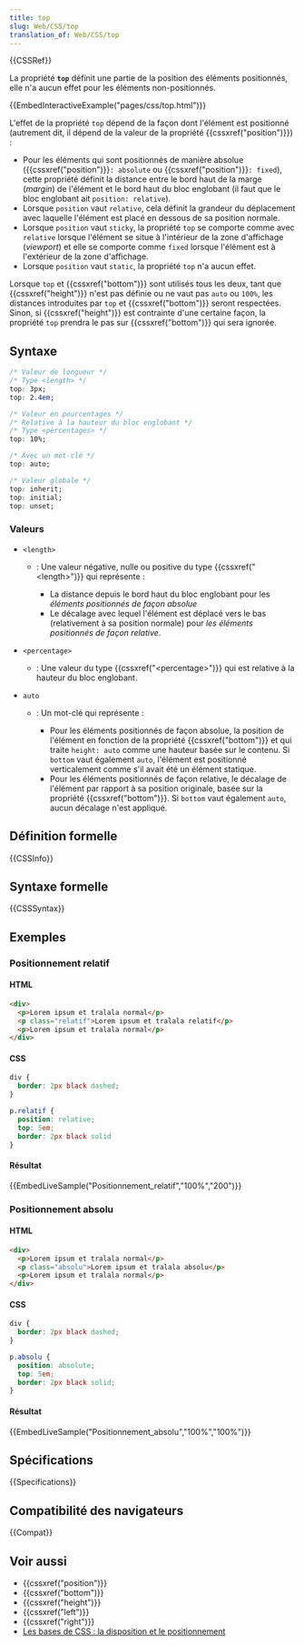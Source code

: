 ```yaml
---
title: top
slug: Web/CSS/top
translation_of: Web/CSS/top
---
```


{{CSSRef}}

La propriété **`top`** définit une partie de la position des éléments positionnés, elle n'a aucun effet pour les éléments non-positionnés.

{{EmbedInteractiveExample("pages/css/top.html")}}

L'effet de la propriété `top` dépend de la façon dont l'élément est positionné (autrement dit, il dépend de la valeur de la propriété {{cssxref("position")}}) :

- Pour les éléments qui sont positionnés de manière absolue ({{cssxref("position")}}`: absolute` ou {{cssxref("position")}}`: fixed`), cette propriété définit la distance entre le bord haut de la marge (_margin_) de l'élément et le bord haut du bloc englobant (il faut que le bloc englobant ait `position: relative`).
- Lorsque `position` vaut `relative`, cela définit la grandeur du déplacement avec laquelle l'élément est placé en dessous de sa position normale.
- Lorsque `position` vaut `sticky`, la propriété `top` se comporte comme avec `relative` lorsque l'élément se situe à l'intérieur de la zone d'affichage (_viewport_) et elle se comporte comme `fixed` lorsque l'élément est à l'extérieur de la zone d'affichage.
- Lorsque `position` vaut `static`, la propriété `top` n'a aucun effet.

Lorsque `top` et {{cssxref("bottom")}} sont utilisés tous les deux, tant que {{cssxref("height")}} n'est pas définie ou ne vaut pas `auto` ou `100%`, les distances introduites par `top` et {{cssxref("bottom")}} seront respectées. Sinon, si {{cssxref("height")}} est contrainte d'une certaine façon, la propriété `top` prendra le pas sur {{cssxref("bottom")}} qui sera ignorée.

## Syntaxe

```css
/* Valeur de longueur */
/* Type <length> */
top: 3px;
top: 2.4em;

/* Valeur en pourcentages */
/* Relative à la hauteur du bloc englobant */
/* Type <percentages> */
top: 10%;

/* Avec un mot-clé */
top: auto;

/* Valeur globale */
top: inherit;
top: initial;
top: unset;
```

### Valeurs

- `<length>`

  - : Une valeur négative, nulle ou positive du type {{cssxref("&lt;length&gt;")}} qui représente :

    - La distance depuis le bord haut du bloc englobant pour les _éléments positionnés de façon absolue_
    - Le décalage avec lequel l'élément est déplacé vers le bas (relativement à sa position normale) pour _les éléments positionnés de façon relative_.

- `<percentage>`
  - : Une valeur du type {{cssxref("&lt;percentage&gt;")}} qui est relative à la hauteur du bloc englobant.
- `auto`

  - : Un mot-clé qui représente :

    - Pour les éléments positionnés de façon absolue, la position de l'élément en fonction de la propriété {{cssxref("bottom")}} et qui traite `height: auto` comme une hauteur basée sur le contenu. Si `bottom` vaut également `auto`, l'élément est positionné verticalement comme s'il avait été un élément statique.
    - Pour les éléments positionnés de façon relative, le décalage de l'élément par rapport à sa position originale, basée sur la propriété {{cssxref("bottom")}}. Si `bottom` vaut également `auto`, aucun décalage n'est appliqué.

## Définition formelle

{{CSSInfo}}

## Syntaxe formelle

{{CSSSyntax}}

## Exemples

### Positionnement relatif

#### HTML

```html
<div>
  <p>Lorem ipsum et tralala normal</p>
  <p class="relatif">Lorem ipsum et tralala relatif</p>
  <p>Lorem ipsum et tralala normal</p>
</div>
```

#### CSS

```css
div {
  border: 2px black dashed;
}

p.relatif {
  position: relative;
  top: 5em;
  border: 2px black solid
}
```

#### Résultat

{{EmbedLiveSample("Positionnement_relatif","100%","200")}}

### Positionnement absolu

#### HTML

```html
<div>
  <p>Lorem ipsum et tralala normal</p>
  <p class="absolu">Lorem ipsum et tralala absolu</p>
  <p>Lorem ipsum et tralala normal</p>
</div>
```

#### CSS

```css
div {
  border: 2px black dashed;
}

p.absolu {
  position: absolute;
  top: 5em;
  border: 2px black solid;
}
```

#### Résultat

{{EmbedLiveSample("Positionnement_absolu","100%","100%")}}

## Spécifications

{{Specifications}}

## Compatibilité des navigateurs

{{Compat}}

## Voir aussi

- {{cssxref("position")}}
- {{cssxref("bottom")}}
- {{cssxref("height")}}
- {{cssxref("left")}}
- {{cssxref("right")}}
- [Les bases de CSS : la disposition et le positionnement](/fr/Apprendre/CSS/Les_bases/La_disposition#Le_positionnement)
